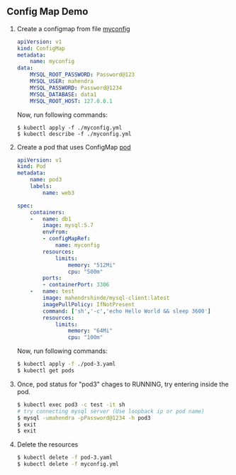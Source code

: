## Config Map Demo

1. Create a configmap from file [myconfig](./myconfig.yaml)

    ```yaml
    apiVersion: v1
    kind: ConfigMap
    metadata:
        name: myconfig
    data:
        MYSQL_ROOT_PASSWORD: Password@123
        MYSQL_USER: mahendra
        MYSQL_PASSWORD: Password@1234
        MYSQL_DATABASE: data1
        MYSQL_ROOT_HOST: 127.0.0.1
    ```

    Now, run following commands:

    ```shell
    $ kubectl apply -f ./myconfig.yml
    $ kubectl describe -f ./myconfig.yml
    ```

2.  Create a pod that uses ConfigMap [pod](./pod-3.yaml)

    ```yaml
    apiVersion: v1  
    kind: Pod       
    metadata:
        name: pod3    
        labels:       
            name: web3
    
    spec:
        containers:
        -   name: db1
            image: mysql:5.7 
            envFrom:
            - configMapRef:
                name: myconfig
            resources:
                limits:
                    memory: "512Mi"
                    cpu: "500m"
            ports:
            - containerPort: 3306
        -   name: test
            image: mahendrshinde/mysql-client:latest
            imagePullPolicy: IfNotPresent
            command: ['sh','-c','echo Hello World && sleep 3600']
            resources:
                limits:
                    memory: "64Mi"
                    cpu: "100m"
    ```
    Now, run following commands:

    ```bash
    $ kubectl apply -f ./pod-3.yaml
    $ kubectl get pods
    ```

3.  Once, pod status for "pod3" chages to RUNNING,
    try entering inside the pod.

    ```bash
    $ kubectl exec pod3 -c test -it sh  
    # try connecting mysql server (Use loopback ip or pod name)
    $ mysql -umahendra -pPassword@1234 -h pod3
    $ exit
    $ exit
    ```

4.  Delete the resources

    ```bash
    $ kubectl delete -f pod-3.yaml
    $ kubectl delete -f myconfig.yml
    ```